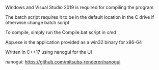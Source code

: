 Windows and Visual Studio 2019 is required for compiling the program

The batch script requires it to be in the default location in the C drive
  if otherwise change batch script

To compile, simply run the Compile.bat script in cmd

App.exe is the application provided as a win32 binary for x86-64

Written in C++17 using nanogui for the UI

nanogui: https://github.com/mitsuba-renderer/nanogui
